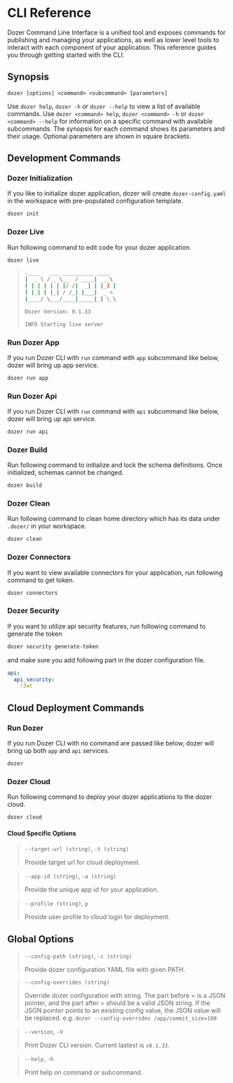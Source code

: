 # CLI Reference
Dozer Command Line Interface is a unified tool and exposes commands for publishing and managing your applications, as well as lower level tools to interact with each component of your application. This reference guides you through getting started with the CLI.

## Synopsis
```
dozer [options] <command> <subcommand> [parameters]
```
Use `dozer help`, `dozer -h` or `dozer --help` to view a list of available commands. Use `dozer <command> help`, `dozer <command> -h` or `dozer <command> --help` for information on a specific command with available subcommands. The synopsis for each command shows its parameters and their usage. Optional parameters are shown in square brackets.


## Development Commands

### Dozer Initialization
If you like to initialize dozer application, dozer will create `dozer-config.yaml` in the workspace with pre-populated configuration template.
```bash
dozer init
```

### Dozer Live
Run following command to edit code for your dozer application. 
```bash
dozer live
```

> ```bash
> .____   ___ __________ ____
> |  _ \ / _ \__  / ____|  _ \
> | | | | | | |/ /|  _| | |_) |
> | |_| | |_| / /_| |___|  _ <
> |____/ \___/____|_____|_| \_\
> 
> Dozer Version: 0.1.33
> 
> INFO Starting live server
> ```

### Run Dozer App
If you run Dozer CLI with `run` command with `app` subcommand like below, dozer will bring up app service.
```bash
dozer run app
```

### Run Dozer Api
If you run Dozer CLI with `run` command with `api` subcommand like below, dozer will bring up api service.
```bash
dozer run api
```

### Dozer Build
Run following command to initialize and lock the schema definitions. Once initialized, schemas cannot be changed.
```bash
dozer build
```

### Dozer Clean
Run following command to clean home directory which has its data under `.dozer/` in your workspace.
```bash
dozer clean
```

### Dozer Connectors
If you want to view available connectors for your application, run following command to get token.
```bash
dozer connectors
```

### Dozer Security
If you want to utilize api security features, run following command to generate the token
```bash
dozer security generate-token
```

and make sure you add following part in the dozer configuration file.
```yaml
api:
  api_security:
    !Jwt
```


## Cloud Deployment Commands

### Run Dozer
If you run Dozer CLI with no command are passed like below, dozer will bring up both `app` and `api` services.
```bash
dozer
```

### Dozer Cloud
Run following command to deploy your dozer applications to the dozer cloud.
```bash
dozer cloud
```

#### Cloud Specific Options

> `--target-url (string)`, `-t (string)`
> 
> Provide target url for cloud deployment.

> `--app-id (string)`, `-a (string)`
> 
> Provide the unique app id for your application.

> `--profile (string)`, `p`
> 
> Provide user profile to cloud login for deployment.

## Global Options

> `--config-path (string)`, `-c (string)`
> 
> Provide dozer configuration YAML file with given PATH.

> `--config-overrides (string)`
> 
> Override dozer configuration with string. The part before = is a JSON pointer, and the part after = should be a valid JSON string. If the JSON pointer points to an existing config value, the JSON value will be replaced.
> e.g. `dozer --config-overrides /app/commit_size=100`

> `--version`, `-V`
> 
> Print Dozer CLI version. Current lastest is `v0.1.33`.

> `--help`, `-h`
> 
> Print help on command or subcommand.
